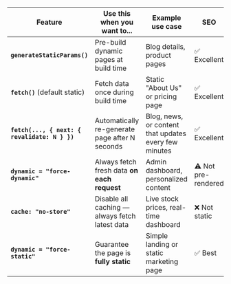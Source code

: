 | Feature                                       | Use this when you want to...                   | Example use case                                      | SEO                 | Performance       | Data freshness              |
| --------------------------------------------- | ---------------------------------------------- | ----------------------------------------------------- | ------------------- | ----------------- | --------------------------- |
| **`generateStaticParams()`**                  | Pre-build dynamic pages at build time          | Blog details, product pages                           | ✅ Excellent         | ✅ Fast (CDN)      | ❌ Not updated automatically |
| **`fetch()`** (default static)                | Fetch data once during build time              | Static "About Us" or pricing page                     | ✅ Excellent         | ✅ Fast            | ❌ Stale if data changes     |
| **`fetch(..., { next: { revalidate: N } })`** | Automatically re-generate page after N seconds | Blog, news, or content that updates every few minutes | ✅ Excellent         | ✅ Fast            | ✅ Updates after N seconds   |
| **`dynamic = "force-dynamic"`**               | Always fetch fresh data **on each request**    | Admin dashboard, personalized content                 | ⚠️ Not pre-rendered | ❌ Slower (no CDN) | ✅ Always fresh              |
| **`cache: "no-store"`**                       | Disable all caching — always fetch latest data | Live stock prices, real-time dashboard                | ❌ Not static        | ❌ Slower          | ✅ Real-time                 |
| **`dynamic = "force-static"`**                | Guarantee the page is **fully static**         | Simple landing or static marketing page               | ✅ Best              | ✅ Best            | ❌ Never updates             |
